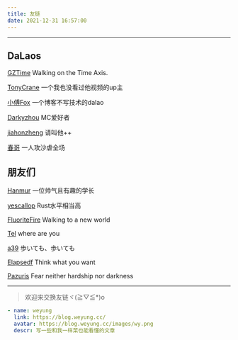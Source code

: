 ```yaml
---
title: 友链
date: 2021-12-31 16:57:00
---
```


********************************

## DaLaos

[GZTime](https://blog.gztime.cc/) Walking on the Time Axis.

[TonyCrane](https://blog.tonycrane.cc) 一个我也没看过他视频的up主

[小傅Fox](https://xfox.me/) 一个博客不写技术的dalao

[Darkyzhou](https://darkyzhou.net) MC爱好者

[jiahonzheng](https://blog.jiahonzheng.com) 请叫他++

[春哥](https://www.zhihu.com/people/ZM_________J) 一人攻沙虐全场

## 朋友们

[Hanmur](https://hanmur.cn/) 一位帅气且有趣的学长

[yescallop](https://yescallop.cn) Rust水平相当高

[FluoriteFire](https://fluoritefire.github.io/) Walking to a new world

[Tel](https://lin-yz.fun) where are you

[a39](http://www.asuka39.top/) 歩いても、歩いても

[Elapsedf](elapsedf.cn) Think what you want

[Pazuris](https://pazuris.cn) Fear neither hardship nor darkness

********************************

> 欢迎来交换友链ヾ(≧▽≦*)o

```yaml
- name: weyung
  link: https://blog.weyung.cc/
  avatar: https://blog.weyung.cc/images/wy.png
  descr: 写一些和我一样菜也能看懂的文章
```
